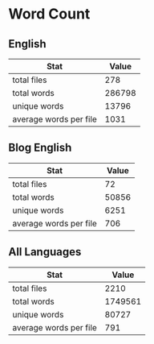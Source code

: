 # Word Count

## English

Stat | Value
---- | -----
total files | 278
total words | 286798
unique words | 13796
average words per file | 1031

## Blog English

Stat | Value
---- | -----
total files | 72
total words | 50856
unique words | 6251
average words per file | 706

## All Languages

Stat | Value
---- | -----
total files | 2210
total words | 1749561
unique words | 80727
average words per file | 791
